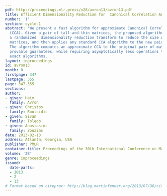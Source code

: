 ```yaml
---
pdf: http://proceedings.mlr.press/v28/avron13/avron13.pdf
title: Efficient Dimensionality Reduction for  Canonical Correlation Analysis
number: '1'
section: cycle-1
abstract: 'We present a fast algorithm for approximate Canonical Correlation Analysis
  (CCA). Given a pair of tall-and-thin matrices, the proposed algorithm first employs
  a randomized  dimensionality reduction transform to reduce the size of the input
  matrices, and then applies any standard CCA algorithm to the new pair of matrices.
  The algorithm computes an approximate CCA to the original pair of matrices with
  provable guarantees, while requiring asymptotically less operations than the state-of-the-art
  exact algorithms.  '
layout: inproceedings
id: avron13
month: 0
firstpage: 347
lastpage: 355
page: 347-355
sections: 
author:
- given: Haim
  family: Avron
- given: Christos
  family: Boutsidis
- given: Sivan
  family: Toledo
- given: Anastasios
  family: Zouzias
date: 2013-02-13
address: Atlanta, Georgia, USA
publisher: PMLR
container-title: Proceedings of the 30th International Conference on Machine Learning
volume: '28'
genre: inproceedings
issued:
  date-parts:
  - 2013
  - 2
  - 13
# Format based on citeproc: http://blog.martinfenner.org/2013/07/30/citeproc-yaml-for-bibliographies/
---
```

